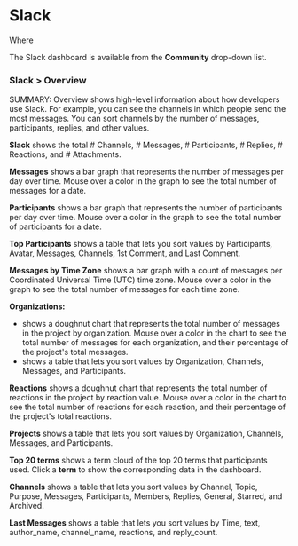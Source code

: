 # Slack

Where

The Slack dashboard is available from the **Community** drop-down list.

### Slack &gt; Overview 

SUMMARY: Overview shows high-level information about how developers use Slack. For example, you can see the channels in which people send the most messages. You can sort channels by the number of messages, participants, replies, and other values.

**Slack** shows the total \# Channels, \# Messages, \# Participants, \# Replies, \# Reactions, and \# Attachments.

**Messages** shows a bar graph that represents the number of messages per day over time. Mouse over a color in the graph to see the total number of messages for a date.

**Participants** shows a bar graph that represents the number of participants per day over time. Mouse over a color in the graph to see the total number of participants for a date.

**Top Participants** shows a table that lets you sort values by Participants, Avatar, Messages, Channels, 1st Comment, and Last Comment.

**Messages by Time Zone** shows a bar graph with a count of messages per Coordinated Universal Time \(UTC\) time zone. Mouse over a color in the graph to see the total number of messages for each time zone.

**Organizations:**

* shows a doughnut chart that represents the total number of messages in the project by organization. Mouse over a color in the chart to see the total number of messages for each organization, and their percentage of the project's total messages.
* shows a table that lets you sort values by Organization, Channels, Messages, and Participants.

**Reactions** shows a doughnut chart that represents the total number of reactions in the project by reaction value. Mouse over a color in the chart to see the total number of reactions for each reaction, and their percentage of the project's total reactions.

**Projects** shows a table that lets you sort values by Organization, Channels, Messages, and Participants.

**Top 20 terms** shows a term cloud of the top 20 terms that participants used. Click a **term** to show the corresponding data in the dashboard.

**Channels** shows a table that lets you sort values by Channel, Topic, Purpose, Messages, Participants, Members, Replies, General, Starred, and Archived.

**Last Messages** shows a table that lets you sort values by Time, text, author\_name, channel\_name, reactions, and reply\_count.

